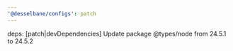 ```yaml
---
'@desselbane/configs': patch
---
```


deps: [patch|devDependencies] Update package @types/node from 24.5.1 to 24.5.2
